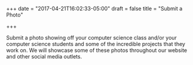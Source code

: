+++
date = "2017-04-21T16:02:33-05:00"
draft = false
title = "Submit a Photo"

+++

Submit a photo showing off your computer science class and/or your computer science students and some of the incredible projects that they work on. We will showcase some of these photos throughout our website and other social media outlets.

<iframe src="javascript:void(0);" title="Photo Upload" width="100%" height="425" frameborder="0" scrolling="no" id="maestro_frame_583847310"></iframe>